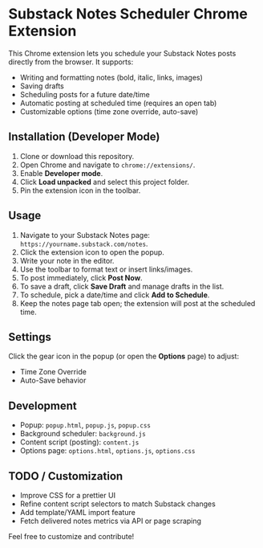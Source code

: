 # Substack Notes Scheduler Chrome Extension

This Chrome extension lets you schedule your Substack Notes posts directly from the browser.  It supports:

- Writing and formatting notes (bold, italic, links, images)
- Saving drafts
- Scheduling posts for a future date/time
- Automatic posting at scheduled time (requires an open tab)
- Customizable options (time zone override, auto-save)

## Installation (Developer Mode)
1. Clone or download this repository.
2. Open Chrome and navigate to `chrome://extensions/`.
3. Enable **Developer mode**.
4. Click **Load unpacked** and select this project folder.
5. Pin the extension icon in the toolbar.

## Usage
1. Navigate to your Substack Notes page: `https://yourname.substack.com/notes`.
2. Click the extension icon to open the popup.
3. Write your note in the editor.
4. Use the toolbar to format text or insert links/images.
5. To post immediately, click **Post Now**.
6. To save a draft, click **Save Draft** and manage drafts in the list.
7. To schedule, pick a date/time and click **Add to Schedule**.
8. Keep the notes page tab open; the extension will post at the scheduled time.

## Settings
Click the gear icon in the popup (or open the **Options** page) to adjust:
- Time Zone Override
- Auto-Save behavior

## Development
- Popup: `popup.html`, `popup.js`, `popup.css`
- Background scheduler: `background.js`
- Content script (posting): `content.js`
- Options page: `options.html`, `options.js`, `options.css`

## TODO / Customization
- Improve CSS for a prettier UI
- Refine content script selectors to match Substack changes
- Add template/YAML import feature
- Fetch delivered notes metrics via API or page scraping

Feel free to customize and contribute!
